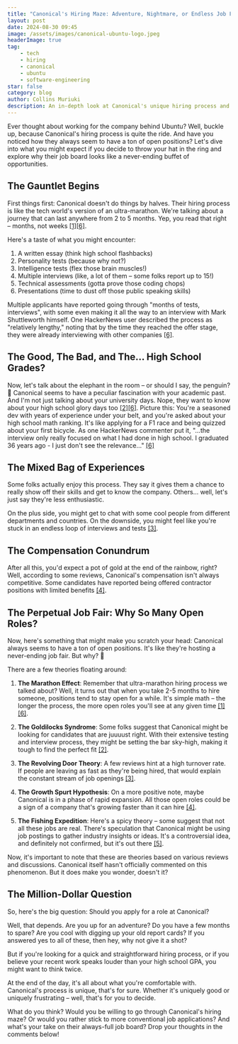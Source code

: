 ```yaml
---
title: "Canonical's Hiring Maze: Adventure, Nightmare, or Endless Job Fair?"
layout: post
date: 2024-08-30 09:45
image: /assets/images/canonical-ubuntu-logo.jpeg
headerImage: true
tag:
    - tech
    - hiring
    - canonical
    - ubuntu
    - software-engineering
star: false
category: blog
author: Collins Muriuki
description: An in-depth look at Canonical's unique hiring process and why they always seem to have many open positions
---
```


Ever thought about working for the company behind Ubuntu? Well, buckle up, because Canonical's hiring process is quite the ride. And have you noticed how they always seem to have a ton of open positions? Let's dive into what you might expect if you decide to throw your hat in the ring and explore why their job board looks like a never-ending buffet of opportunities.

## The Gauntlet Begins

First things first: Canonical doesn't do things by halves. Their hiring process is like the tech world's version of an ultra-marathon. We're talking about a journey that can last anywhere from 2 to 5 months. Yep, you read that right – months, not weeks [[1]](https://www.glassdoor.com/Interview/Canonical-Interview-Questions-E230560.htm)[[6]](https://news.ycombinator.com/item?id=36667863).

Here's a taste of what you might encounter:

1. A written essay (think high school flashbacks)
2. Personality tests (because why not?)
3. Intelligence tests (flex those brain muscles!)
4. Multiple interviews (like, a lot of them – some folks report up to 15!)
5. Technical assessments (gotta prove those coding chops)
6. Presentations (time to dust off those public speaking skills)

Multiple applicants have reported going through "months of tests, interviews", with some even making it all the way to an interview with Mark Shuttleworth himself. One HackerNews user described the process as "relatively lengthy," noting that by the time they reached the offer stage, they were already interviewing with other companies [[6]](https://news.ycombinator.com/item?id=36667863).


## The Good, The Bad, and The... High School Grades?

Now, let's talk about the elephant in the room – or should I say, the penguin? 🐧 Canonical seems to have a peculiar fascination with your academic past. And I'm not just talking about your university days. Nope, they want to know about your high school glory days too [[2]](https://www.reddit.com/r/linux/comments/thsrcp/this_was_the_first_stage_of_the_interview_process/)[[6]](https://news.ycombinator.com/item?id=#36667863).
Picture this: You're a seasoned dev with years of experience under your belt, and you're asked about your high school math ranking. It's like applying for a F1 race and being quizzed about your first bicycle. As one HackerNews commenter put it, "...the interview only really focused on what I had done in high school. I graduated 36 years ago - I just don't see the relevance..." [[6]](https://news.ycombinator.com/item?id=36667863)

## The Mixed Bag of Experiences

Some folks actually enjoy this process. They say it gives them a chance to really show off their skills and get to know the company. Others... well, let's just say they're less enthusiastic.

On the plus side, you might get to chat with some cool people from different departments and countries. On the downside, you might feel like you're stuck in an endless loop of interviews and tests [[3]](https://www.glassdoor.com/Interview/Canonical-Interview-Questions-E230560.htm).

## The Compensation Conundrum

After all this, you'd expect a pot of gold at the end of the rainbow, right? Well, according to some reviews, Canonical's compensation isn't always competitive. Some candidates have reported being offered contractor positions with limited benefits [[4]](https://www.glassdoor.com/Interview/Canonical-Interview-Questions-E230560.htm).

## The Perpetual Job Fair: Why So Many Open Roles?

Now, here's something that might make you scratch your head: Canonical always seems to have a ton of open positions. It's like they're hosting a never-ending job fair. But why? 🤔

There are a few theories floating around:

1. **The Marathon Effect**: Remember that ultra-marathon hiring process we talked about? Well, it turns out that when you take 2-5 months to hire someone, positions tend to stay open for a while. It's simple math – the longer the process, the more open roles you'll see at any given time [[1]](https://www.glassdoor.com/Interview/Canonical-Interview-Questions-E230560.htm)[[6]](https://news.ycombinator.com/item?id=36667863).

2. **The Goldilocks Syndrome**: Some folks suggest that Canonical might be looking for candidates that are juuuust right. With their extensive testing and interview process, they might be setting the bar sky-high, making it tough to find the perfect fit [[2]](https://www.reddit.com/r/linux/comments/thsrcp/this_was_the_first_stage_of_the_interview_process/).

3. **The Revolving Door Theory**: A few reviews hint at a high turnover rate. If people are leaving as fast as they're being hired, that would explain the constant stream of job openings [[3]](https://www.glassdoor.com/Interview/Canonical-Interview-Questions-E230560.htm).

4. **The Growth Spurt Hypothesis**: On a more positive note, maybe Canonical is in a phase of rapid expansion. All those open roles could be a sign of a company that's growing faster than it can hire [[4]](https://www.glassdoor.com/Interview/Canonical-Interview-Questions-E230560.htm).

5. **The Fishing Expedition**: Here's a spicy theory – some suggest that not all these jobs are real. There's speculation that Canonical might be using job postings to gather industry insights or ideas. It's a controversial idea, and definitely not confirmed, but it's out there [[5]](https://www.glassdoor.com/Interview/Canonical-Interview-Questions-E230560.htm).

Now, it's important to note that these are theories based on various reviews and discussions. Canonical itself hasn't officially commented on this phenomenon. But it does make you wonder, doesn't it?

## The Million-Dollar Question

So, here's the big question: Should you apply for a role at Canonical?

Well, that depends. Are you up for an adventure? Do you have a few months to spare? Are you cool with digging up your old report cards? If you answered yes to all of these, then hey, why not give it a shot?

But if you're looking for a quick and straightforward hiring process, or if you believe your recent work speaks louder than your high school GPA, you might want to think twice.

At the end of the day, it's all about what you're comfortable with. Canonical's process is unique, that's for sure. Whether it's uniquely good or uniquely frustrating – well, that's for you to decide.

What do you think? Would you be willing to go through Canonical's hiring maze? Or would you rather stick to more conventional job applications? And what's your take on their always-full job board? Drop your thoughts in the comments below!
